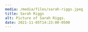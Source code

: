 ```yaml
---
media: /media/files/sarah-riggs.jpeg
title: Sarah Riggs
alt: Picture of Sarah Riggs.
date: 2021-11-05T14:23:00-0500
---
```

